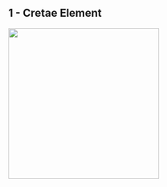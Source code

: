 ## 1 - Cretae Element
<img src='https://github.com/Javscript-Dom/Create-Element/assets/117477110/f54b5a55-93b4-49d8-a021-791526478dd7' width='300px'/>
